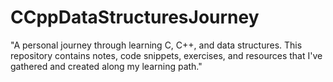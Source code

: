 # CCppDataStructuresJourney
"A personal journey through learning C, C++, and data structures. This repository contains notes, code snippets, exercises, and resources that I've gathered and created along my learning path."
